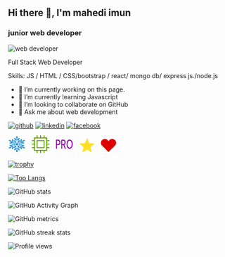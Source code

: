 ## Hi there 👋, I'm mahedi imun
### junior web developer 

![web developer ](https://www.mygo.ge/uploads/blog/1584023795.jpg)

 Full Stack Web Developer 

Skills:  JS / HTML / CSS/bootstrap / react/ mongo db/ express js./node.js

- 🔭 I’m currently working on this page. 
- 🌱 I’m currently learning Javascript  
- 👯 I’m looking to collaborate on GitHub  
- 💬 Ask me about web development  

[<img src='https://cdn.jsdelivr.net/npm/simple-icons@3.0.1/icons/github.svg' alt='github' height='40'>](https://github.com/mahedi-imun)  [<img src='https://cdn.jsdelivr.net/npm/simple-icons@3.0.1/icons/linkedin.svg' alt='linkedin' height='40'>](https://www.linkedin.com/in/https://www.linkedin.com/in/mahedi-imun-534723223//)  [<img src='https://cdn.jsdelivr.net/npm/simple-icons@3.0.1/icons/facebook.svg' alt='facebook' height='40'>](https://www.facebook.com/https://www.facebook.com/mahedi.anik.bd)  

<a href='https://archiveprogram.github.com/'><img src='https://raw.githubusercontent.com/acervenky/animated-github-badges/master/assets/acbadge.gif' width='40' height='40'></a> <a href='https://docs.github.com/en/developers'><img src='https://raw.githubusercontent.com/acervenky/animated-github-badges/master/assets/devbadge.gif' width='40' height='40'></a> <a href='https://github.com/pricing'><img src='https://raw.githubusercontent.com/acervenky/animated-github-badges/master/assets/pro.gif' width='40' height='40'></a> <a href='https://stars.github.com/'><img src='https://raw.githubusercontent.com/acervenky/animated-github-badges/master/assets/starbadge.gif' width='35' height='35'></a> <a href='https://docs.github.com/en/github/supporting-the-open-source-community-with-github-sponsors'><img src='https://raw.githubusercontent.com/acervenky/animated-github-badges/master/assets/sponsorbadge.gif' width='35' height='35'></a> 

[![trophy](https://github-profile-trophy.vercel.app/?username=mahedi-imun)](https://github.com/ryo-ma/github-profile-trophy)

[![Top Langs](https://github-readme-stats.vercel.app/api/top-langs/?username=mahedi-imun)](https://github.com/anuraghazra/github-readme-stats)

![GitHub stats](https://github-readme-stats.vercel.app/api?username=mahedi-imun&show_icons=true&count_private=true)  

![GitHub Activity Graph](https://activity-graph.herokuapp.com/graph?username=mahedi-imun)  

![GitHub metrics](https://metrics.lecoq.io/mahedi-imun)  

![GitHub streak stats](https://github-readme-streak-stats.herokuapp.com/?user=mahedi-imun)  

![Profile views](https://gpvc.arturio.dev/mahedi-imun)  
